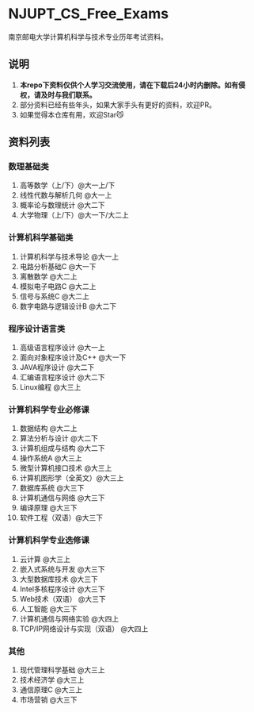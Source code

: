 # NJUPT_CS_Free_Exams
南京邮电大学计算机科学与技术专业历年考试资料。  
## 说明
1. **本repo下资料仅供个人学习交流使用，请在下载后24小时内删除。如有侵权，请及时与我们联系。**
2. 部分资料已经有些年头，如果大家手头有更好的资料，欢迎PR。  
3. 如果觉得本仓库有用，欢迎Star😼

## 资料列表
### 数理基础类
1. 高等数学（上/下）@大一上/下
2. 线性代数与解析几何 @大一上
3. 概率论与数理统计 @大二下
4. 大学物理（上/下）@大一下/大二上

### 计算机科学基础类
1. 计算机科学与技术导论 @大一上
2. 电路分析基础C @大一下
3. 离散数学 @大二上
4. 模拟电子电路C @大二上
5. 信号与系统C @大二上
6. 数字电路与逻辑设计B @大二下

### 程序设计语言类
1. 高级语言程序设计 @大一上
2. 面向对象程序设计及C++ @大一下
3. JAVA程序设计 @大二下
4. 汇编语言程序设计 @大二下
5. Linux编程 @大三上

### 计算机科学专业必修课
1. 数据结构 @大二上
2. 算法分析与设计 @大二下
3. 计算机组成与结构 @大二下
4. 操作系统A @大三上
5. 微型计算机接口技术 @大三上
6. 计算机图形学（全英文）@大三上
7. 数据库系统 @大三下
8. 计算机通信与网络 @大三下
9. 编译原理 @大三下
10. 软件工程（双语）@大三下

### 计算机科学专业选修课
1. 云计算 @大三上
2. 嵌入式系统与开发 @大三下
3. 大型数据库技术 @大三下
4. Intel多核程序设计 @大三下
5. Web技术（双语） @大三下
6. 人工智能 @大三下
7. 计算机通信与网络实验 @大四上
8. TCP/IP网络设计与实现（双语） @大四上

### 其他
1. 现代管理科学基础 @大三上
2. 技术经济学 @大三上
3. 通信原理C @大三上
4. 市场营销 @大三下
